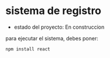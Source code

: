 <h1> sistema de registro</h1>

- estado del proyecto: En construccion

para ejecutar el sistema, debes poner:

```npm install react```
